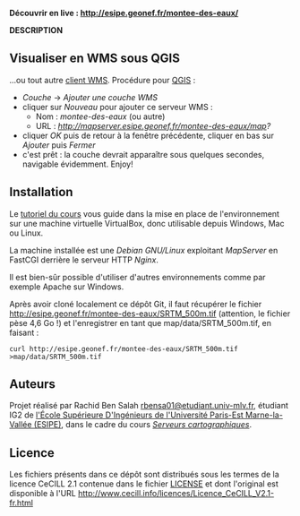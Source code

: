 
**Découvrir en live : http://esipe.geonef.fr/montee-des-eaux/**

__DESCRIPTION__


Visualiser en WMS sous QGIS
---------------------------

...ou tout autre [client WMS](http://fr.wikipedia.org/wiki/Web_Map_Service).
Procédure pour [QGIS](http://www.qgis.org/) :

 * *Couche* -> *Ajouter une couche WMS*
 * cliquer sur *Nouveau* pour ajouter ce serveur WMS :
   * Nom : *montee-des-eaux* (ou autre)
   * URL : *http://mapserver.esipe.geonef.fr/montee-des-eaux/map?*
 * cliquer *OK* puis de retour à la fenêtre précédente, cliquer en bas sur *Ajouter* puis *Fermer*
 * c'est prêt : la couche devrait apparaître sous quelques secondes, navigable évidemment. Enjoy!


Installation
------------
Le [tutoriel du cours](http://www.geonef.fr/doc/cours/mapserver-et-wms/installation-systeme)
vous guide dans la mise en place de l'environnement sur une machine virtuelle
VirtualBox, donc utilisable depuis Windows, Mac ou Linux.

La machine installée est une *Debian GNU/Linux* exploitant
*MapServer* en FastCGI derrière le serveur HTTP *Nginx*.

Il est bien-sûr possible d'utiliser d'autres environnements comme par
exemple Apache sur Windows.

Après avoir cloné localement ce dépôt Git, il faut récupérer le fichier
http://esipe.geonef.fr/montee-des-eaux/SRTM_500m.tif
(attention, le fichier pèse 4,6 Go !)
et l'enregistrer en tant que map/data/SRTM_500m.tif, en faisant :
```
curl http://esipe.geonef.fr/montee-des-eaux/SRTM_500m.tif >map/data/SRTM_500m.tif
```


Auteurs
-------

Projet réalisé par Rachid Ben Salah <rbensa01@etudiant.univ-mlv.fr>,
étudiant IG2 de
[l'École Supérieure D'Ingénieurs de l'Université Paris-Est Marne-la-Vallée (ESIPE)](http://esipe.u-pem.fr/),
dans le cadre du cours *[Serveurs cartographiques](http://www.geonef.fr/doc/cours/mapserver-et-wms/)*.


Licence
-------

Les fichiers présents dans ce dépôt sont distribués sous les termes de
la licence CeCILL 2.1 contenue dans le fichier [LICENSE](LICENSE) et dont l'original
est disponible à l'URL http://www.cecill.info/licences/Licence_CeCILL_V2.1-fr.html
